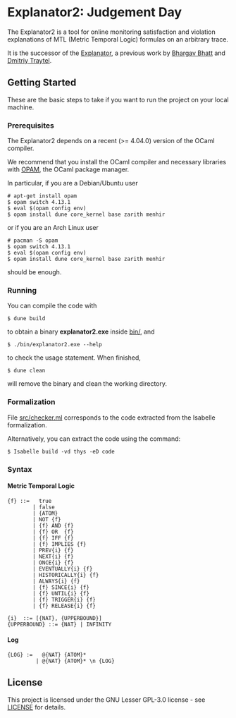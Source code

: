# Explanator2: Judgement Day

The Explanator2 is a tool for online monitoring satisfaction and violation explanations of MTL (Metric Temporal Logic) formulas on an arbitrary trace.

It is the successor of the [Explanator](https://bitbucket.org/traytel/explanator/src/master/), a previous work by [Bhargav Bhatt](https://bhargavbh.github.io/) and [Dmitriy Traytel](https://www21.in.tum.de/~traytel/).

## Getting Started

These are the basic steps to take if you want to run the project on your local machine.

### Prerequisites

The Explanator2 depends on a recent (>= 4.04.0) version of the OCaml compiler.

We recommend that you install the OCaml compiler and necessary libraries with [OPAM](https://opam.ocaml.org/doc/Install.html), the OCaml package manager.

In particular, if you are a Debian/Ubuntu user

```
# apt-get install opam
$ opam switch 4.13.1
$ eval $(opam config env)
$ opam install dune core_kernel base zarith menhir
```

or if you are an Arch Linux user

```
# pacman -S opam
$ opam switch 4.13.1
$ eval $(opam config env)
$ opam install dune core_kernel base zarith menhir
```

should be enough.

### Running

You can compile the code with

```
$ dune build
```

to obtain a binary **explanator2.exe** inside [bin/](bin/), and

```
$ ./bin/explanator2.exe --help
```

to check the usage statement. When finished,

```
$ dune clean
```

will remove the binary and clean the working directory.

### Formalization

File [src/checker.ml](src/checker.ml) corresponds to the code extracted from the Isabelle formalization.

Alternatively, you can extract the code using the command:

```
$ Isabelle build -vd thys -eD code
```

### Syntax

#### Metric Temporal Logic
```
{f} ::=   true
        | false
        | {ATOM}
        | NOT {f}
        | {f} AND {f}
        | {f} OR  {f}
        | {f} IFF {f}
        | {f} IMPLIES {f}
        | PREV{i} {f}
        | NEXT{i} {f}
        | ONCE{i} {f}
        | EVENTUALLY{i} {f}
        | HISTORICALLY{i} {f}
        | ALWAYS{i} {f}
        | {f} SINCE{i} {f}
        | {f} UNTIL{i} {f}
        | {f} TRIGGER{i} {f}
        | {f} RELEASE{i} {f}

{i}  ::= [{NAT}, {UPPERBOUND}]
{UPPERBOUND} ::= {NAT} | INFINITY
```

#### Log
```
{LOG} :=   @{NAT} {ATOM}*
         | @{NAT} {ATOM}* \n {LOG}
```

## License

This project is licensed under the GNU Lesser GPL-3.0 license - see [LICENSE](LICENSE) for details.
